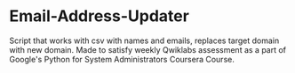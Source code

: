 # Email-Address-Updater
Script that works with csv with names and emails, replaces target domain with new domain.
Made to satisfy weekly Qwiklabs assessment as a part of Google's Python for System Administrators Coursera Course.
